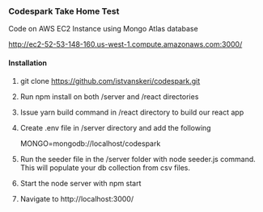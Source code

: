 ### Codespark Take Home Test

Code on AWS EC2 Instance using Mongo Atlas database

http://ec2-52-53-148-160.us-west-1.compute.amazonaws.com:3000/


#### Installation

1. git clone https://github.com/istvanskeri/codespark.git

2. Run npm install on both /server  and /react directories

3. Issue yarn build command in /react directory to build our react app

3. Create .env file in /server directory and add the following
    
    MONGO=mongodb://localhost/codespark

4. Run the seeder file in the /server folder with node seeder.js command. This will populate your db collection from csv files. 

5. Start the node server with npm start
6. Navigate to http://localhost:3000/
